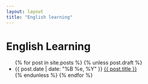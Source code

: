 ```yaml
---
layout: layout
title: "English learning"
---
```


<div class="content">
  <h1>English Learning</h1>
  <ul class="listing">
    {% for post in site.posts %}
      {% unless post.draft %}
      <li>
        <span>{{ post.date | date: "%B %e, %Y" }}</span>
        <a href="{{ post.url }}">{{ post.title }}</a>
      </li>
      {% endunless %}
    {% endfor %}
  </ul>
</div>
